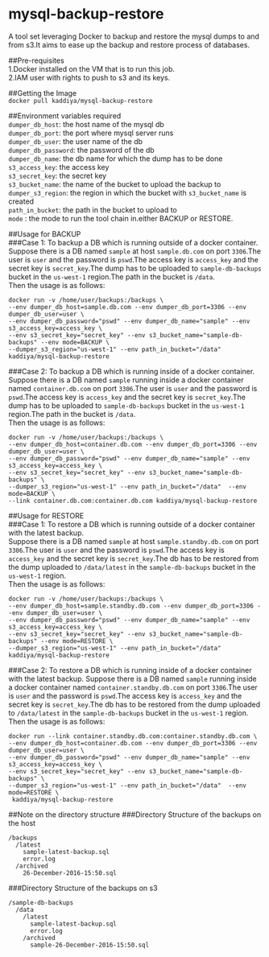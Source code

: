 # mysql-backup-restore  
A tool set leveraging Docker to backup and restore the mysql dumps to and from s3.It aims to ease up the backup and restore process of databases.

##Pre-requisites  
1.Docker installed on the VM that is to run this job.  
2.IAM user with rights to push to s3 and its keys.  


##Getting the Image  
`docker pull kaddiya/mysql-backup-restore`


##Environment variables required  
`dumper_db_host`: the host name of the mysql db  
`dumper_db_port`: the port where mysql server runs  
`dumper_db_user`: the user name of the db  
`dumper_db_password`: the password of the db  
`dumper_db_name`: the db name for which the dump has to be done  
`s3_access_key`:  the access key  
`s3_secret_key`:  the secret key  
`s3_bucket_name`:  the name of the bucket to upload the backup to  
`dumper_s3_region`: the region in which the bucket with `s3_bucket_name` is created  
`path_in_bucket`:  the path in the bucket to upload to  
`mode` : the mode to run the tool chain in.either BACKUP or RESTORE.


##Usage for BACKUP  
###Case 1: To backup a DB which is running outside of a docker container.  
Suppose there is a DB named `sample` at host `sample.db.com` on port `3306`.The user is `user` and the password is `pswd`.The access key is `access_key` and the secret key is `secret_key`.The dump has to be uploaded to `sample-db-backups` bucket in the `us-west-1` region.The path in the bucket is `/data`.  
Then the usage is as follows:  

```
docker run -v /home/user/backups:/backups \
--env dumper_db_host=sample.db.com --env dumper_db_port=3306 --env dumper_db_user=user \
--env dumper_db_password="pswd" --env dumper_db_name="sample" --env s3_access_key=access_key \
--env s3_secret_key="secret_key" --env s3_bucket_name="sample-db-backups" --env mode=BACKUP \
--dumper_s3_region="us-west-1" --env path_in_bucket="/data" kaddiya/mysql-backup-restore
```  

###Case 2: To backup a DB which is running inside of a docker container.   
Suppose there is a DB named `sample` running inside a docker container named  `container.db.com` on port `3306`.The user is `user` and the password is `pswd`.The access key is `access_key` and the secret key is `secret_key`.The dump has to be uploaded to `sample-db-backups` bucket in the `us-west-1` region.The path in the bucket is `/data`.  
Then the usage is as follows:  

```
docker run -v /home/user/backups:/backups \
--env dumper_db_host=container.db.com --env dumper_db_port=3306 --env dumper_db_user=user \
--env dumper_db_password="pswd" --env dumper_db_name="sample" --env s3_access_key=access_key \
--env s3_secret_key="secret_key" --env s3_bucket_name="sample-db-backups" \
--dumper_s3_region="us-west-1" --env path_in_bucket="/data"  --env mode=BACKUP \
--link container.db.com:container.db.com kaddiya/mysql-backup-restore
```

##Usage for RESTORE    
###Case 1: To restore a DB  which is running outside of a docker container with the latest backup.  
Suppose there is a DB named `sample` at host `sample.standby.db.com` on port `3306`.The user is `user` and the password is `pswd`.The access key is `access_key` and the secret key is `secret_key`.The db has to be restored from the dump uploaded to `/data/latest` in the `sample-db-backups` bucket in the `us-west-1` region.  
Then the usage is as follows:  

```
docker run -v /home/user/backups:/backups \
--env dumper_db_host=sample.standby.db.com --env dumper_db_port=3306 --env dumper_db_user=user \
--env dumper_db_password="pswd" --env dumper_db_name="sample" --env s3_access_key=access_key \
--env s3_secret_key="secret_key" --env s3_bucket_name="sample-db-backups" --env mode=RESTORE \
--dumper_s3_region="us-west-1" --env path_in_bucket="/data" kaddiya/mysql-backup-restore
```  
###Case 2: To restore a DB  which is running inside of a docker container with the latest backup.
Suppose there is a DB named `sample` running inside a docker container named  `container.standby.db.com` on port `3306`.The user is `user` and the password is `pswd`.The access key is `access_key` and the secret key is `secret_key`.The db has to be restored from the dump uploaded to `/data/latest` in the `sample-db-backups` bucket in the `us-west-1` region.  
Then the usage is as follows:  

```
docker run --link container.standby.db.com:container.standby.db.com \
--env dumper_db_host=container.db.com --env dumper_db_port=3306 --env dumper_db_user=user \
--env dumper_db_password="pswd" --env dumper_db_name="sample" --env s3_access_key=access_key \
--env s3_secret_key="secret_key" --env s3_bucket_name="sample-db-backups" \
--dumper_s3_region="us-west-1" --env path_in_bucket="/data"  --env mode=RESTORE \
 kaddiya/mysql-backup-restore
```

##Note on the directory structure
###Directory Structure of the backups on the host

```
/backups
  /latest
    sample-latest-backup.sql
    error.log
  /archived
    26-December-2016-15:50.sql
```


###Directory Structure of the backups on s3

```
/sample-db-backups
  /data
    /latest
      sample-latest-backup.sql
      error.log
    /archived
      sample-26-December-2016-15:50.sql
```
